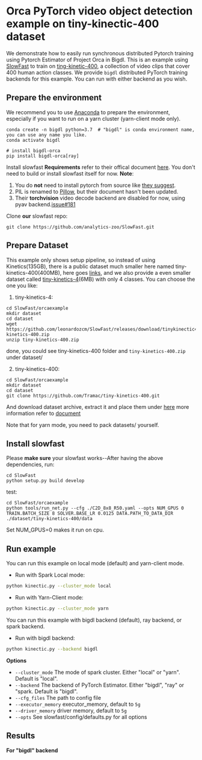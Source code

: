 # Orca PyTorch video object detection example on tiny-kinectic-400 dataset

We demonstrate how to easily run synchronous distributed Pytorch training using Pytorch Estimator of Project Orca in Bigdl. This is an example using [SlowFast](https://github.com/facebookresearch/SlowFast/tree/main/slowfast) to train on [ting-kinetic-400](https://github.com/Tramac/tiny-kinetics-400), a collection of video clips that cover 400 human action classes. We provide `bigdl` distributed PyTorch training backends for this example. You can run with either backend as you wish.

## Prepare the environment
We recommend you to use [Anaconda](https://www.anaconda.com/distribution/#linux) to prepare the environment, especially if you want to run on a yarn cluster (yarn-client mode only).
```
conda create -n bigdl python=3.7  # "bigdl" is conda environment name, you can use any name you like.
conda activate bigdl

# install bigdl-orca
pip install bigdl-orca[ray]
```
Install slowfast **Requirements** refer to their offical document [here](https://github.com/facebookresearch/SlowFast/blob/main/INSTALL.md#requirements). You don't need to build or install slowfast itself for now.
**Note**:
1. You do **not** need to install pytorch from source like [they suggest](https://github.com/facebookresearch/SlowFast/blob/main/INSTALL.md#pytorch).
2. PIL is renamed to [Pillow](https://pypi.org/project/Pillow/), but their document hasn't been updated.
3. Their **torchvision** video decode backend are disabled for now, using pyav backend.[issue#181](https://github.com/facebookresearch/SlowFast/issues/181)

Clone **our** slowfast repo:
```
git clone https://github.com/analytics-zoo/SlowFast.git
```

## Prepare Dataset
This example only shows setup pipeline, so instead of using Kinetics(135GB), there is a public dataset much smaller here named tiny-kinetics-400(400MB), here goes [links](https://github.com/Tramac/tiny-kinetics-400), and we also provide a even smaller dataset called [tiny-kinetics-4](https://github.com/leonardozcm/SlowFast/releases/tag/tinykinectic400)(6MB) with only 4 classes. You can choose the one you like:
1. tiny-kinetics-4:
```
cd SlowFast/orcaexample
mkdir dataset
cd dataset
wget https://github.com/leonardozcm/SlowFast/releases/download/tinykinectic400/tiny-kinetics-400.zip
unzip tiny-kinetics-400.zip
```
done, you could see tiny-kinetics-400 folder and `tiny-kinetics-400.zip` under dataset/

2. tiny-kinetics-400:
```
cd SlowFast/orcaexample
mkdir dataset
cd dataset
git clone https://github.com/Tramac/tiny-kinetics-400.git
```
And download dataset archive, extract it and place them under [here](https://github.com/Tramac/tiny-kinetics-400/tree/main/data)
more information refer to [document](https://github.com/Tramac/tiny-kinetics-400)

Note that for yarn mode, you need to pack datasets/ yourself.

## Install slowfast
Please **make sure** your slowfast works--After having the above dependencies, run:
```
cd SlowFast
python setup.py build develop
```
test:
```
cd SlowFast/orcaexample
python tools/run_net.py --cfg ./C2D_8x8_R50.yaml --opts NUM_GPUS 0 TRAIN.BATCH_SIZE 8 SOLVER.BASE_LR 0.0125 DATA.PATH_TO_DATA_DIR ./dataset/tiny-kinetics-400/data
```
Set NUM_GPUS=0 makes it run on cpu. 

## Run example
You can run this example on local mode (default) and yarn-client mode.

- Run with Spark Local mode:
```bash
python kinectic.py --cluster_mode local
```

- Run with Yarn-Client mode:
```bash
python kinectic.py --cluster_mode yarn
```

You can run this example with bigdl backend (default), ray backend, or spark backend. 

- Run with bigdl backend:
```bash
python kinectic.py --backend bigdl
```

**Options**
* `--cluster_mode` The mode of spark cluster. Either "local" or "yarn". Default is "local".
* `--backend` The backend of PyTorch Estimator. Either "bigdl", "ray" or "spark. Default is "bigdl".
* `--cfg_files` The path to config file
* `--executor_memory` executor_memory, default to `5g`
* `--driver_memory` driver memory, default to `5g`
* `--opts` See slowfast/config/defaults.py for all options


## Results

**For "bigdl" backend**


